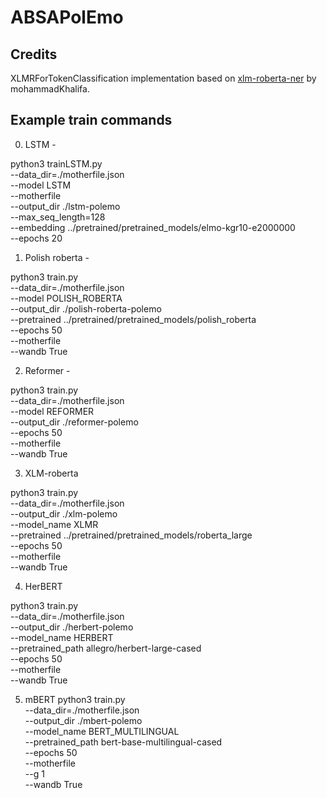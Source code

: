 # ABSAPolEmo




## Credits

XLMRForTokenClassification implementation based on [xlm-roberta-ner](https://github.com/mohammadKhalifa/xlm-roberta-ner) by mohammadKhalifa. 


## Example train commands



0. LSTM - 

python3 trainLSTM.py \
              --data_dir=./motherfile.json \
              --model LSTM \
              --motherfile \
              --output_dir ./lstm-polemo \
              --max_seq_length=128 \
              --embedding ../pretrained/pretrained_models/elmo-kgr10-e2000000 \
              --epochs 20

1. Polish roberta - 

python3 train.py \
              --data_dir=./motherfile.json\
              --model POLISH_ROBERTA \
              --output_dir ./polish-roberta-polemo \
              --pretrained ../pretrained/pretrained_models/polish_roberta \
              --epochs 50 \
              --motherfile \
              --wandb True

2. Reformer - 

python3 train.py \
              --data_dir=./motherfile.json\
              --model REFORMER \
              --output_dir ./reformer-polemo \
              --epochs 50 \
              --motherfile\
              --wandb True

3. XLM-roberta

python3 train.py \
              --data_dir=./motherfile.json\
              --output_dir ./xlm-polemo \
              --model_name XLMR \
              --pretrained ../pretrained/pretrained_models/roberta_large \
              --epochs 50 \
              --motherfile\
              --wandb True

4. HerBERT

python3 train.py \
              --data_dir=./motherfile.json\
              --output_dir ./herbert-polemo \
              --model_name HERBERT \
              --pretrained_path allegro/herbert-large-cased \
              --epochs 50 \
              --motherfile\
              --wandb True

5. mBERT
python3 train.py \
              --data_dir=./motherfile.json\
              --output_dir ./mbert-polemo \
              --model_name BERT_MULTILINGUAL \
              --pretrained_path bert-base-multilingual-cased \
              --epochs 50 \
              --motherfile \
              --g 1\
              --wandb True